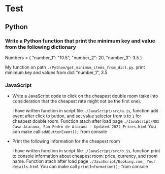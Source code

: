 # Test

## Python
### Write a Python function that print the minimum key and value from the following dictionary
Numbers = {
	"number_1": "10.5",
	"number_2": 20,
	"number_3": 3.5
}

My function on path `./Python/get_minimum_items_from_dict.py`. print minimum key and values from dict "number_1", 3.5

### JavaScript
- Write a JavaScript code to click on the cheapest double room (take into consideration that the cheapest rate might not be the first one).
  
  I have written function in script file `./JavaScript/src/a.js`, function add event after click to button, and set value selector from `0` to `1`
  for cheapest double room.
  Function atach after load page `./JavaScript/NOI Casa Atacama, San Pedro de Atacama – Updated 2022 Prices.html`
  You can make call `addButtonEvent();` from console
  
  
- Print the following information for the cheapest room
  
  I have written function in script file `./JavaScript/src/b.js`, function print to console information about cheapest room: price, currency, and room name.
  Function atach after load page `./JavaScript/Booking.com_ Your details.html`
  You can make call `printInformation();` from console

